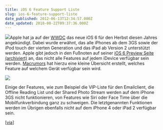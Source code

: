 ```yaml
---
title: iOS 6 Feature Support Liste
slug: ios-6-feature-support-liste
date_published: 2012-06-13T12:34:57.000Z
date_updated: 2018-08-22T09:37:36.000Z
---
```


[![](//picdump.thafaker.de/2012/06/ios6icon-100x100.png)](__GHOST_URL__/ios-6-feature-support-liste/ios6icon/)Apple hat ja auf der [WWDC](__GHOST_URL__/wwdc-das-sind-also-die-neuerungen/) das neue iOS 6 für den Herbst diesen Jahres angekündigt. Dabei wurde erwähnt, das alle iPhones ab dem 3GS sowie der iPod touch der vierten Generation und das iPad ab Version 2 unterstützt werden. Apple gibt jedoch in den Fußnoten auf seiner [iOS 6 Preview Seite (archiviert)](http://web.archive.org/web/20120616093647/http://www.apple.com:80/de/ios/ios6/) an, das nicht alle Features auf jedem iDevice verfügbar sein werden. [Macrumors](http://www.macrumors.com/2012/06/12/new-features-in-ios-6-receive-spotty-support-from-older-devices/) hat hierzu eine kleine Übersicht erstellt, welches Feature auf welchem Gerät verfügbar sein wird.

[![](//picdump.thafaker.de/2012/06/ios6-feature-chart.png)](__GHOST_URL__/ios-6-feature-support-liste/ios6-feature-chart/)

Einige der Features, wie zum Beispiel die VIP-Liste für den Emailclient, die Offline Reading List und der Shared Photo Stream werden auf dem iPhone 3GS nicht funktionieren, von Features wie Siri oder Face Time über die Mobilfunkverbindung ganz zu schweigen. Die letztgenannten Funktionen werden im Übrigen ebenfalls nicht auf dem iPhone 4 oder iPad 2 verfügbar sein.

[[via](http://www.macrumors.com/2012/06/12/new-features-in-ios-6-receive-spotty-support-from-older-devices/)]
